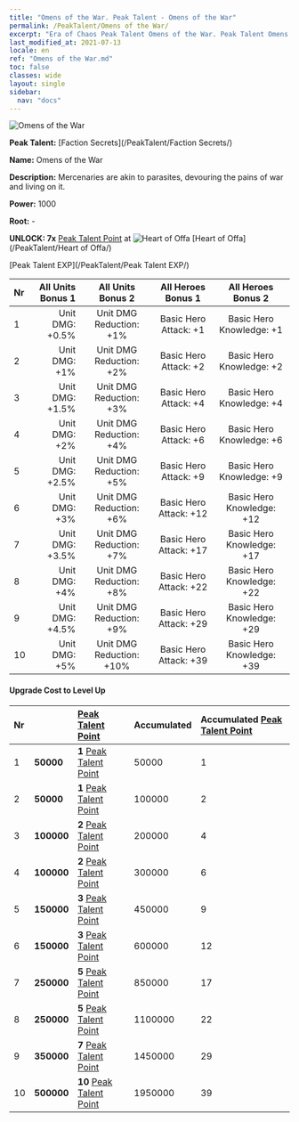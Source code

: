 ```yaml
---
title: "Omens of the War. Peak Talent - Omens of the War"
permalink: /PeakTalent/Omens of the War/
excerpt: "Era of Chaos Peak Talent Omens of the War. Peak Talent Omens of the War. Omens of the War"
last_modified_at: 2021-07-13
locale: en
ref: "Omens of the War.md"
toc: false
classes: wide
layout: single
sidebar:
  nav: "docs"
---
```


  ![Omens of the War](/images/pt/talent_3012.png)

  **Peak Talent:** [Faction Secrets](/PeakTalent/Faction Secrets/)

  **Name:** Omens of the War

  **Description:** Mercenaries are akin to parasites, devouring the pains of war and living on it.

  **Power:** 1000

  **Root:** -

  **UNLOCK: 7x** [Peak Talent Point](/Items/con_934/) at ![Heart of Offa](/images/pt/talent_3008.png) [Heart of Offa](/PeakTalent/Heart of Offa/)

  [Peak Talent EXP](/PeakTalent/Peak Talent EXP/)

  | Nr | All Units Bonus 1 | All Units Bonus 2 | All Heroes Bonus 1 | All Heroes Bonus 2 |
  |:---|--------------:|:-------------:|:-------------:|:-------------:|
  | 1 | Unit DMG: +0.5% | Unit DMG Reduction: +1% | Basic Hero Attack: +1 | Basic Hero Knowledge: +1 |
  | 2 | Unit DMG: +1% | Unit DMG Reduction: +2% | Basic Hero Attack: +2 | Basic Hero Knowledge: +2 |
  | 3 | Unit DMG: +1.5% | Unit DMG Reduction: +3% | Basic Hero Attack: +4 | Basic Hero Knowledge: +4 |
  | 4 | Unit DMG: +2% | Unit DMG Reduction: +4% | Basic Hero Attack: +6 | Basic Hero Knowledge: +6 |
  | 5 | Unit DMG: +2.5% | Unit DMG Reduction: +5% | Basic Hero Attack: +9 | Basic Hero Knowledge: +9 |
  | 6 | Unit DMG: +3% | Unit DMG Reduction: +6% | Basic Hero Attack: +12 | Basic Hero Knowledge: +12 |
  | 7 | Unit DMG: +3.5% | Unit DMG Reduction: +7% | Basic Hero Attack: +17 | Basic Hero Knowledge: +17 |
  | 8 | Unit DMG: +4% | Unit DMG Reduction: +8% | Basic Hero Attack: +22 | Basic Hero Knowledge: +22 |
  | 9 | Unit DMG: +4.5% | Unit DMG Reduction: +9% | Basic Hero Attack: +29 | Basic Hero Knowledge: +29 |
  | 10 | Unit DMG: +5% | Unit DMG Reduction: +10% | Basic Hero Attack: +39 | Basic Hero Knowledge: +39 |


#### Upgrade Cost to Level Up

  | Nr | <i class="fas fa-coins"/> | [Peak Talent Point](/Items/con_934/) | Accumulated <i class="fas fa-coins"/> | Accumulated [Peak Talent Point](/Items/con_934/) |
  |:---|:--------------|:-------------|:-------------|:-------------|
  | 1 | **50000** | **1** [Peak Talent Point](/Items/con_934/) | 50000 | 1 |
  | 2 | **50000** | **1** [Peak Talent Point](/Items/con_934/) | 100000 | 2 |
  | 3 | **100000** | **2** [Peak Talent Point](/Items/con_934/) | 200000 | 4 |
  | 4 | **100000** | **2** [Peak Talent Point](/Items/con_934/) | 300000 | 6 |
  | 5 | **150000** | **3** [Peak Talent Point](/Items/con_934/) | 450000 | 9 |
  | 6 | **150000** | **3** [Peak Talent Point](/Items/con_934/) | 600000 | 12 |
  | 7 | **250000** | **5** [Peak Talent Point](/Items/con_934/) | 850000 | 17 |
  | 8 | **250000** | **5** [Peak Talent Point](/Items/con_934/) | 1100000 | 22 |
  | 9 | **350000** | **7** [Peak Talent Point](/Items/con_934/) | 1450000 | 29 |
  | 10 | **500000** | **10** [Peak Talent Point](/Items/con_934/) | 1950000 | 39 |
